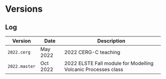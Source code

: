 # Versions

## Log

| Version       | Date     | Description                                                   |
|---------------|----------|---------------------------------------------------------------|
| `2022.cerg`   | May 2022 | 2022 CERG-C teaching                                          |
| `2022.master` | Oct 2022 | 2022 ELSTE Fall module for Modelling Volcanic Processes class |
